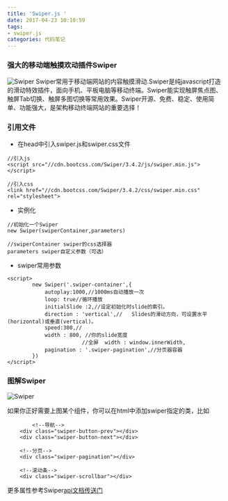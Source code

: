 ```yaml
---
title: 'Swiper.js '
date: 2017-04-23 10:10:59
tags: 
- swiper.js
categories: 代码笔记
---
```


### 强大的移动端触摸欢动插件Swiper
![Swiper](http://oe3vwrk94.bkt.clouddn.com/swiper1.png)
Swiper常用于移动端网站的内容触摸滑动.Swiper是纯javascript打造的滑动特效插件，面向手机、平板电脑等移动终端。Swiper能实现触屏焦点图、触屏Tab切换、触屏多图切换等常用效果。Swiper开源、免费、稳定、使用简单、功能强大，是架构移动终端网站的重要选择！
<!-- more -->

### 引用文件

- 在head中引入swiper.js和swiper.css文件

```
//引入js
<script src="//cdn.bootcss.com/Swiper/3.4.2/js/swiper.min.js"></script>

//引入css
<link href="//cdn.bootcss.com/Swiper/3.4.2/css/swiper.min.css" rel="stylesheet">
```

- 实例化

```
//初始化一个Swiper
new Swiper(swiperContainer,parameters)

//swiperContainer swiper的css选择器
parameters swiper自定义参数（可选）
```


- swiper常用参数

```
<script>
		new Swiper('.swiper-container',{
		    autoplay:1000,//1000ms自动播放一次
			loop: true//循环播放
			initialSlide :2,//设定初始化时slide的索引。
			direction : 'vertical',//	Slides的滑动方向，可设置水平(horizontal)或垂直(vertical)。
			speed:300,//
			width : 800, //你的slide宽度
						//全屏  width : window.innerWidth,
			pagination : '.swiper-pagination',//分页器容器
		})
</script>
```


### 图解Swiper
![Swiper](http://oe3vwrk94.bkt.clouddn.com/swiper-%E5%9B%BE%E8%A7%A3.png)

如果你正好需要上图某个组件，你可以在html中添加swiper指定的类，比如

```
        <!--导航-->
    <div class="swiper-button-prev"></div>
	<div class="swiper-button-next"></div>
	
	<!--分页-->
	<div class="swiper-pagination"></div>
	
	<!--滚动条-->
	<div class="swiper-scrollbar"></div>
```

更多属性参考Swiper[api文档传送门](http://www.swiper.com.cn/api/index.html)



